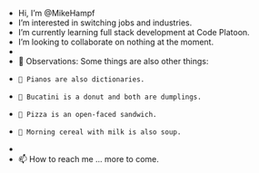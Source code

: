 - Hi, I’m @MikeHampf
- I’m interested in switching jobs and industries.
- I’m currently learning full stack development at Code Platoon.
- I’m looking to collaborate on nothing at the moment.
- 
- 💞️ Observations:  Some things are also other things:
-     💞️ Pianos are also dictionaries.
-     💞️ Bucatini is a donut and both are dumplings.
-     💞️ Pizza is an open-faced sandwich.
-     💞️ Morning cereal with milk is also soup.
-     
- 📫 How to reach me ... more to come.

<!---
MikeHampf/MikeHampf is a ✨ special ✨ repository because its `README.md` (this file) appears on your GitHub profile.
You can click the Preview link to take a look at your changes.
--->
